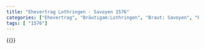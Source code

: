 ```yaml
---
title: "Ehevertrag Lothringen - Savoyen 1576"
categories: ["Ehevertrag", "Bräutigam:Lothringen", "Braut: Savoyen", "Eheschließung vollzogen?:Ja", "verschiedenkonfessionelle Ehe?:Nein", "Dynastie Bräutigam:Lothringen", "Akteur Bräutigam:Lothringen", "Akteur Braut:Savoyen", "Textbezug?:nein", "Ständisch?:nein", "Ratifikation?:nein", "Sonstiges?:nein", "Bräutigam:Lothringen", "Braut: Savoyen"]
tags: [ "1576"]
---
```

<!--more-->
{{<v130>}}